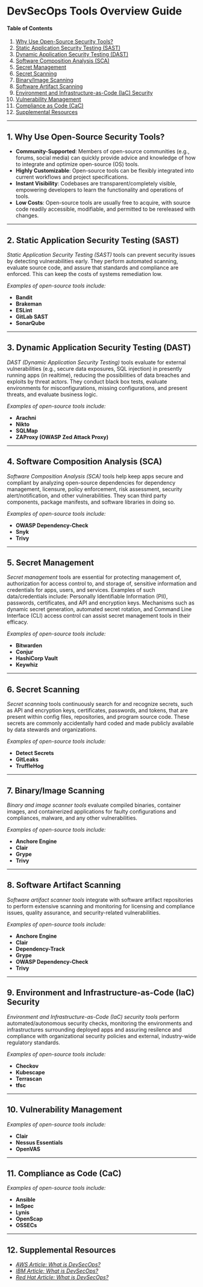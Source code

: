 # DevSecOps Tools Overview Guide

#### Table of Contents

1. [Why Use Open-Source Security Tools?](#whyuse)
2. [Static Application Security Testing (SAST)](#sast)
3. [Dynamic Application Security Testing (DAST)](#dast)
4. [Software Composition Analysis (SCA)](#sca)
5. [Secret Management](#secman)
6. [Secret Scanning](#secscan)
7. [Binary/Image Scanning](#binimg)
8. [Software Artifact Scanning](#artscan)
9. [Environment and Infrastructure-as-Code (IaC) Security](#enviac)
10. [Vulnerability Management](#vulman)
11. [Compliance as Code (CaC)](#compcode)
12. [Supplemental Resources](#supplemental)

<hr />

## 1. <a name="whyuse">Why Use Open-Source Security Tools?</a>

* **Community-Supported**: Members of open-source communities (e.g., forums, social media) can quickly provide advice and knowledge of how to integrate and optimize open-source (OS) tools.
* **Highly Customizable**: Open-source tools can be flexibly integrated into current workflows and project specifications.
* **Instant Visibility**: Codebases are transparent/completely visible, empowering developers to learn the functionality and operations of tools.
* **Low Costs**: Open-source tools are usually free to acquire, with source code readily accessible, modifiable, and permitted to be rereleased with changes.

<hr />

## 2. <a name="sast">Static Application Security Testing (SAST)</a>

*Static Application Security Testing (SAST)* tools can prevent security issues by detecting vulnerabilities early. They perform automated scanning, evaluate source code, and assure that standards and compliance are enforced. This can keep the costs of systems remediation low.

*Examples of open-source tools include:*

* **Bandit**
* **Brakeman**
* **ESLint**
* **GitLab SAST**
* **SonarQube**

<hr />
  
## 3. <a name="dast">Dynamic Application Security Testing (DAST)</a>

*DAST (Dynamic Application Security Testing)* tools evaluate for external vulnerabilities (e.g., secure data exposures, SQL injection) in presently running apps (in realtime), reducing the possibilities of data breaches and exploits by threat actors. They conduct black box tests, evaluate environments for misconfigurations, missing configurations, and present threats, and evaluate business logic.

*Examples of open-source tools include:*

* **Arachni**
* **Nikto**
* **SQLMap**
* **ZAProxy (OWASP Zed Attack Proxy)**

<hr />
  
## 4. <a name="sca">Software Composition Analysis (SCA)</a>

*Software Composition Analysis (SCA)* tools help keep apps secure and compliant by analyzing open-source dependencies for dependency management, licensure, policy enforcement, risk assessment, security alert/notification, and other vulnerabilities. They scan third party components, package manifests, and software libraries in doing so.

*Examples of open-source tools include:*

* **OWASP Dependency-Check**
* **Snyk**
* **Trivy**

<hr />
  
## 5. <a name="secman">Secret Management</a>

*Secret management* tools are essential for protecting management of, authorization for access control to, and storage of, sensitive information and credentials for apps, users, and services. Examples of such data/credentials include: Personally Identifiable Information (PII), passwords, certificates, and API and encryption keys. Mechanisms such as dynamic secret generation, automated secret rotation, and Command Line Interface (CLI) access control can assist secret management tools in their efficacy.

*Examples of open-source tools include:*

* **Bitwarden**
* **Conjur**
* **HashiCorp Vault**
* **Keywhiz**

<hr />
  
## 6. <a name="secscan">Secret Scanning</a>

*Secret scanning* tools continuously search for and recognize secrets, such as API and encryption keys, certificates, passwords, and tokens, that are present within config files, repositories, and program source code. These secrets are commonly accidentally hard coded and made publicly available by data stewards and organizations.

*Examples of open-source tools include:*

* **Detect Secrets**
* **GitLeaks**
* **TruffleHog**

<hr />
  
## 7. <a name="binimg">Binary/Image Scanning</a>

*Binary and image scanner tools* evaluate compiled binaries, container images, and containerized applications for faulty configurations and compliances, malware, and any other vulnerabilities.

*Examples of open-source tools include:*

* **Anchore Engine**
* **Clair**
* **Grype**
* **Trivy**

<hr />
  
## 8. <a name="artscan">Software Artifact Scanning</a>

*Software artifact scanner tools* integrate with software artifact repositories to perform extensive scanning and monitoring for licensing and compliance issues, quality assurance, and security-related vulnerabilities.

*Examples of open-source tools include:*

* **Anchore Engine**
* **Clair**
* **Dependency-Track**
* **Grype**
* **OWASP Dependency-Check**
* **Trivy**

<hr />
  
## 9. <a name="enviac">Environment and Infrastructure-as-Code (IaC) Security</a>

*Environment and Infrastructure-as-Code (IaC) security tools* perform automated/autonomous security checks, monitoring the environments and infrastructures surrounding deployed apps and assuring resilence and compliance with organizational security policies and external, industry-wide regulatory standards.

*Examples of open-source tools include:*

* **Checkov**
* **Kubescape**
* **Terrascan**
* **tfsc**

<hr />
  
## 10. <a name="vulman">Vulnerability Management</a>

*Examples of open-source tools include:*
  
* **Clair**
* **Nessus Essentials**
* **OpenVAS**

<hr />
  
## 11. <a name="compcode">Compliance as Code (CaC)</a>
  
*Examples of open-source tools include:*

* **Ansible**
* **InSpec**
* **Lynis**
* **OpenScap**
* **OSSECs**
  
<hr />
  
## 12. <a name="supplemental">Supplemental Resources</a>

* *[AWS Article: What is DevSecOps?](https://aws.amazon.com/what-is/devsecops/)*
* *[IBM Article: What is DevSecOps?](https://www.ibm.com/think/topics/devsecops)*
* *[Red Hat Article: What is DevSecOps?](https://www.redhat.com/en/topics/devops/what-is-devsecops)*
